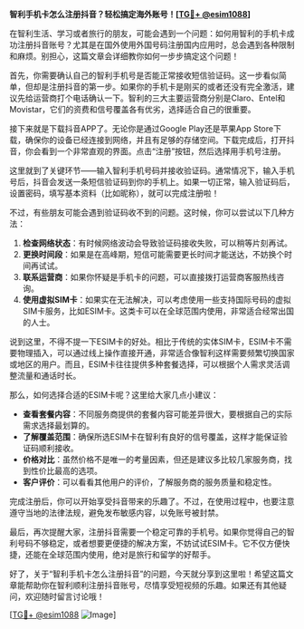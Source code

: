 **智利手机卡怎么注册抖音？轻松搞定海外账号！[[TG💪+ @esim1088](https://t.me/s/esim1088)]**

在智利生活、学习或者旅行的朋友，可能会遇到一个问题：如何用智利的手机卡成功注册抖音账号？尤其是在国外使用外国号码注册国内应用时，总会遇到各种限制和麻烦。别担心，这篇文章会详细教你如何一步步搞定这个问题！

首先，你需要确认自己的智利手机号是否能正常接收短信验证码。这一步看似简单，但却是注册抖音的第一步。如果你的手机卡是刚买的或者还没有完全激活，建议先给运营商打个电话确认一下。智利的三大主要运营商分别是Claro、Entel和Movistar，它们的资费和信号覆盖各有优劣，选择适合自己的很重要。

接下来就是下载抖音APP了。无论你是通过Google Play还是苹果App Store下载，确保你的设备已经连接到网络，并且有足够的存储空间。下载完成后，打开抖音，你会看到一个非常直观的界面。点击“注册”按钮，然后选择用手机号注册。

这里就到了关键环节——输入智利手机号码并接收验证码。通常情况下，输入手机号后，抖音会发送一条短信验证码到你的手机上。如果一切正常，输入验证码后，设置密码，填写基本资料（比如昵称），就可以完成注册啦！

不过，有些朋友可能会遇到验证码收不到的问题。这时候，你可以尝试以下几种方法：

1. **检查网络状态**：有时候网络波动会导致验证码接收失败，可以稍等片刻再试。
2. **更换时间段**：如果是在高峰期，短信可能需要更长时间才能送达，不妨换个时间再试试。
3. **联系运营商**：如果你怀疑是手机卡的问题，可以直接拨打运营商客服热线咨询。
4. **使用虚拟SIM卡**：如果实在无法解决，可以考虑使用一些支持国际号码的虚拟SIM卡服务，比如ESIM卡。这类卡可以在全球范围内使用，非常适合经常出国的人士。

说到这里，不得不提一下ESIM卡的好处。相比于传统的实体SIM卡，ESIM卡不需要物理插入，可以通过线上操作直接开通，非常适合像智利这样需要频繁切换国家或地区的用户。而且，ESIM卡往往提供多种套餐选择，可以根据个人需求灵活调整流量和通话时长。

那么，如何选择合适的ESIM卡呢？这里给大家几点小建议：

- **查看套餐内容**：不同服务商提供的套餐内容可能差异很大，要根据自己的实际需求选择最划算的。
- **了解覆盖范围**：确保所选ESIM卡在智利有良好的信号覆盖，这样才能保证验证码顺利接收。
- **价格对比**：虽然价格不是唯一的考量因素，但还是建议多比较几家服务商，找到性价比最高的选项。
- **客户评价**：可以看看其他用户的评价，了解服务商的服务质量和稳定性。

完成注册后，你可以开始享受抖音带来的乐趣了。不过，在使用过程中，也要注意遵守当地的法律法规，避免发布敏感内容，以免账号被封禁。

最后，再次提醒大家，注册抖音需要一个稳定可靠的手机号。如果你觉得自己的智利号码不够稳定，或者想要更便捷的解决方案，不妨试试ESIM卡。它不仅方便快捷，还能在全球范围内使用，绝对是旅行和留学的好帮手。

好了，关于“智利手机卡怎么注册抖音”的问题，今天就分享到这里啦！希望这篇文章能帮助你在智利顺利注册抖音账号，尽情享受短视频的乐趣。如果还有其他疑问，欢迎随时留言讨论哦！

[[TG💪+ @esim1088](https://t.me/s/esim1088) ![Image](https://i.postimg.cc/4NQfJmqS/Snipaste-2025-05-13-00-14-12.png)]